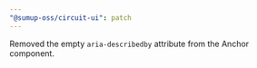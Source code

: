 ```yaml
---
"@sumup-oss/circuit-ui": patch
---
```


Removed the empty `aria-describedby` attribute from the Anchor component.

